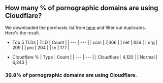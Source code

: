 ## How many % of pornographic domains are using Cloudflare?


We downloaded the pornhosts list from [here](https://mypdns.org/my-privacy-dns/porn-records) and filter out duplicates.
Here's the result.


[//]: # (start replacement)


- Top 5 TLDs
| TLD | Count |
| --- | --- |
| com | 7,066 |
| net | 826 |
| org | 209 |
| pro | 204 |
| tv | 177 |


- Cloudflare %
| Type | Count |
| --- | --- |
| Cloudflare | 4,120 |
| Normal | 6,243 |


### 39.8% of pornographic domains are using Cloudflare.
